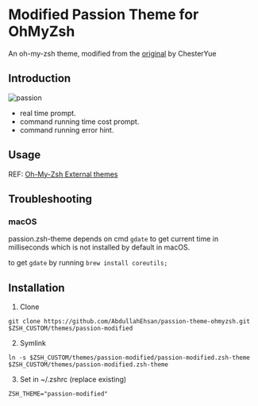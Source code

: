 # Modified Passion Theme for OhMyZsh

An oh-my-zsh theme, modified from the [original](https://github.com/ChesterYue/ohmyzsh-theme-passion) by ChesterYue

## Introduction

![passion](https://raw.githubusercontent.com/AbdullahEhsan/passion-theme-ohmyzsh/master/passion.gif)

* real time prompt.
* command running time cost prompt.
* command running error hint.

## Usage

REF: [Oh-My-Zsh External themes](https://github.com/ohmyzsh/ohmyzsh/wiki/External-themes)

## Troubleshooting

### macOS

passion.zsh-theme depends on cmd ```gdate``` to get current time in milliseconds which is not installed by default in macOS.

to get ```gdate``` by running ```brew install coreutils;```

## Installation

1. Clone
```
git clone https://github.com/AbdullahEhsan/passion-theme-ohmyzsh.git $ZSH_CUSTOM/themes/passion-modified
```
2. Symlink
```
ln -s $ZSH_CUSTOM/themes/passion-modified/passion-modified.zsh-theme $ZSH_CUSTOM/themes/passion-modified.zsh-theme
```
3. Set in ~/.zshrc (replace existing)
```
ZSH_THEME="passion-modified"
```
